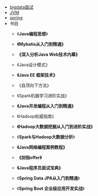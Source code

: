 
* [bigdata面试](https://github.com/sotowang/bigdata/blob/master/%E9%9D%A2%E8%AF%95/bigdata%E9%9D%A2%E8%AF%95.md)
* [JVM](https://github.com/sotowang/bigdata/tree/master/JVM)
* [spring](https://github.com/sotowang/bigdata/blob/master/spring/spring.md)
* 书目
  * 《**Java编程思想**》

  * **《Mybatis从入门到精通》**

  * **《深入分析Java Web技术内幕》**

  * 《Java设计模式》

  * **《Java EE 框架技术》**

  * 《自顶向下方法》

  * 《Spark机器学习进阶实战》

  * **《Java并发编程从入门到精通》**

  * 《Hadoop权威指南》

  * **《Hadoop大数据挖掘从入门到进阶实战》**

  * 《**Spark与Hadoop大数据分析**》

  * **《Java网络编程案例教程》**

  * **《剑指offer》**

  * **《Java程序员面试宝典》**

  * 《**Spring Data JPA从入门到精通**》

  * 《**Spring Boot 企业级应用开发实战**》

     
